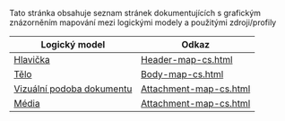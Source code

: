 Tato stránka obsahuje seznam stránek dokumentujících s grafickým znázorněním mapování mezi logickými modely a použitými zdroji/profily

| Logický model                                                         | Odkaz                                         |
| --------------------------------------------------------------------- | --------------------------------------------- |
| [Hlavička](StructureDefinition-HeaderImagingOrder.html)               | [Header-map-cs.html](Header-map-cs.html)      |
| [Tělo](StructureDefinition-BodyImageOrderCz.html)                       | [Body-map-cs.html](Body-map-cs.html)             |
| [Vizuální podoba dokumentu](StructureDefinition-PresentedFormCz.html) | [Attachment-map-cs.html](Attachment-map-cs.html) |
| [Média](StructureDefinition-MediaCz.html)                             | [Attachment-map-cs.html](Attachment-map-cs.html) |